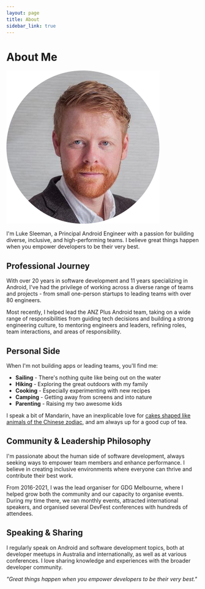 ```yaml
---
layout: page
title: About
sidebar_link: true
---
```


# About Me

![Profile picture](assets/profile-round.png)

I'm Luke Sleeman, a Principal Android Engineer with a passion for building diverse, inclusive, and high-performing teams. I believe great things happen when you empower developers to be their very best.

## Professional Journey

With over 20 years in software development and 11 years specializing in Android, I've had the privilege of working across a diverse range of teams and projects - from small one-person startups to leading teams with over 80 engineers.

Most recently, I helped lead the ANZ Plus Android team, taking on a wide range of responsibilities from guiding tech decisions and building a strong engineering culture, to mentoring engineers and leaders, refining roles, team interactions, and areas of responsibility.

## Personal Side

When I'm not building apps or leading teams, you'll find me:

- **Sailing** - There's nothing quite like being out on the water
- **Hiking** - Exploring the great outdoors with my family
- **Cooking** - Especially experimenting with new recipes
- **Camping** - Getting away from screens and into nature
- **Parenting** - Raising my two awesome kids

I speak a bit of Mandarin, have an inexplicable love for [cakes shaped like animals of the Chinese zodiac](assets/pig-cake.jpg), and am always up for a good cup of tea.

## Community & Leadership Philosophy

I'm passionate about the human side of software development, always seeking ways to empower team members and enhance performance. I believe in creating inclusive environments where everyone can thrive and contribute their best work.

From 2016-2021, I was the lead organiser for GDG Melbourne, where I helped grow both the community and our capacity to organise events. During my time there, we ran monthly events, attracted international speakers, and organised several DevFest conferences with hundreds of attendees.

## Speaking & Sharing

I regularly speak on Android and software development topics, both at developer meetups in Australia and internationally, as well as at various conferences. I love sharing knowledge and experiences with the broader developer community.

*"Great things happen when you empower developers to be their very best."*
